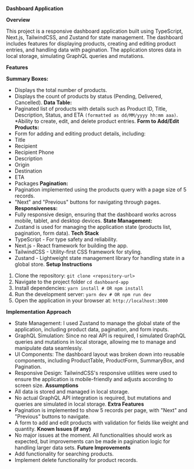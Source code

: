 **Dashboard Application**

**Overview**

This project is a responsive dashboard application built using TypeScript, Next.js, TailwindCSS, and Zustand for state management. The dashboard includes features for displaying products, creating and editing product entries, and handling data with pagination. The application stores data in local storage, simulating GraphQL queries and mutations.

**Features**

**Summary Boxes:**
* Displays the total number of products.
* Displays the count of products by status (Pending, Delivered, Cancelled).
**Data Table:**
* Paginated list of products with details such as Product ID, Title, Description, Status, and ETA ``(formatted as dd/MM/yyyy hh:mm aaa)``.
*Ability to create, edit, and delete product entries.
**Form to Add/Edit Products:**
* Form for adding and editing product details, including:
* Title
* Recipient
* Recipient Phone
* Description
* Origin
* Destination
* ETA
* Packages
**Pagination:**
* Pagination implemented using the products query with a page size of 5 records.
* "Next" and "Previous" buttons for navigating through pages.
**Responsiveness:**
* Fully responsive design, ensuring that the dashboard works across mobile, tablet, and desktop devices.
**State Management:**
* Zustand is used for managing the application state (products list, pagination, form data).
**Tech Stack**
* TypeScript - For type safety and reliability.
* Next.js - React framework for building the app.
* TailwindCSS - Utility-first CSS framework for styling.
* Zustand - Lightweight state management library for handling state in a global store.
**Setup Instructions**
1. Clone the repository:
``git clone <repository-url>``
2. Navigate to the project folder
``cd dashboard-app``
3. Install dependencies:
``yarn install # OR npm install``
4. Run the development server:
``yarn dev # OR npm run dev``
5. Open the application in your browser at:
``http://localhost:3000``

**Implementation Approach**
* State Management: I used Zustand to manage the global state of the application, including product data, pagination, and form inputs.
* GraphQL Simulation: Since no real API is required, I simulated GraphQL queries and mutations in local storage, allowing me to manage and manipulate data seamlessly.
* UI Components: The dashboard layout was broken down into reusable components, including ProductTable, ProductForm, SummaryBox, and Pagination.
* Responsive Design: TailwindCSS's responsive utilities were used to ensure the application is mobile-friendly and adjusts according to screen size.
**Assumptions**
* All data is stored and managed in local storage.
* No actual GraphQL API integration is required, but mutations and queries are simulated in local storage.
**Extra Features**
* Pagination is implemented to show 5 records per page, with "Next" and "Previous" buttons to navigate.
* A form to add and edit products with validation for fields like weight and quantity.
**Known Issues (if any)**
* No major issues at the moment. All functionalities should work as expected, but improvements can be made in pagination logic for handling larger data sets.
**Future Improvements**
* Add functionality for searching products.
* Implement delete functionality for product records.



